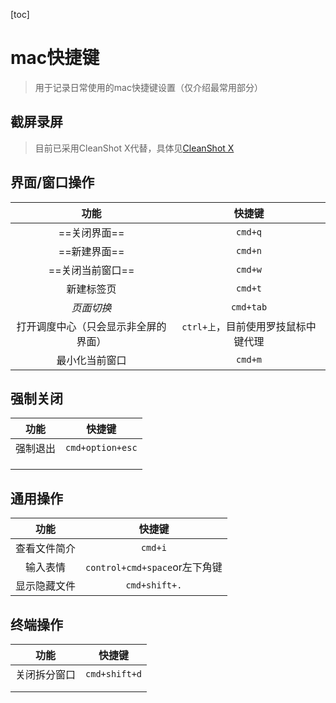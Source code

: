 [toc]

# mac快捷键

> 用于记录日常使用的mac快捷键设置（仅介绍最常用部分）

## 截屏录屏

>   目前已采用CleanShot X代替，具体见<a href="/Users/wwt13/Documents/Notes/效率软件使用/CleanShot X.md">CleanShot X</a>

## 界面/窗口操作

|                 功能                 |               快捷键                |
| :----------------------------------: | :---------------------------------: |
|             ==关闭界面==             |               `cmd+q`               |
|             ==新建界面==             |               `cmd+n`               |
|           ==关闭当前窗口==           |               `cmd+w`               |
|              新建标签页              |               `cmd+t`               |
|              *页面切换*              |              `cmd+tab`              |
| 打开调度中心（只会显示非全屏的界面） | `ctrl+上`，目前使用罗技鼠标中键代理 |
|            最小化当前窗口            |               `cmd+m`               |

## 强制关闭

|   功能   |      快捷键      |
| :------: | :--------------: |
| 强制退出 | `cmd+option+esc` |
|          |                  |
|          |                  |
|          |                  |

## 通用操作

|     功能     |            快捷键             |
| :----------: | :---------------------------: |
| 查看文件简介 |            `cmd+i`            |
|   输入表情   | `control+cmd+space`or左下角键 |
| 显示隐藏文件 |         `cmd+shift+.`         |

## 终端操作

|     功能     |    快捷键     |
| :----------: | :-----------: |
| 关闭拆分窗口 | `cmd+shift+d` |
|              |               |
|              |               |

